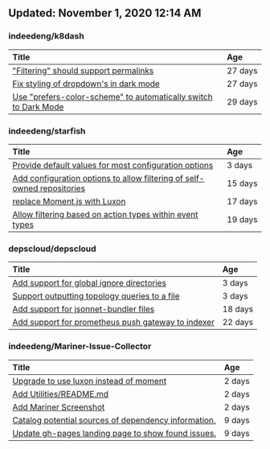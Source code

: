 ## Updated: November 1, 2020 12:14 AM


### indeedeng/k8dash
|**Title**|**Age**|
|:----|:----|
|["Filtering" should support permalinks](https://github.com/indeedeng/k8dash/issues/153)|27&nbsp;days|
|[Fix styling of dropdown's in dark mode](https://github.com/indeedeng/k8dash/issues/152)|27&nbsp;days|
|[Use "prefers-color-scheme" to automatically switch to Dark Mode](https://github.com/indeedeng/k8dash/issues/144)|29&nbsp;days|


### indeedeng/starfish
|**Title**|**Age**|
|:----|:----|
|[Provide default values for most configuration options](https://github.com/indeedeng/starfish/issues/78)|3&nbsp;days|
|[Add configuration options to allow filtering of self-owned repositories](https://github.com/indeedeng/starfish/issues/65)|15&nbsp;days|
|[replace Moment.js with Luxon](https://github.com/indeedeng/starfish/issues/60)|17&nbsp;days|
|[Allow filtering based on action types within event types](https://github.com/indeedeng/starfish/issues/58)|19&nbsp;days|


### depscloud/depscloud
|**Title**|**Age**|
|:----|:----|
|[Add support for global ignore directories](https://github.com/depscloud/depscloud/issues/137)|3&nbsp;days|
|[Support outputting topology queries to a file](https://github.com/depscloud/depscloud/issues/135)|3&nbsp;days|
|[Add support for jsonnet-bundler files](https://github.com/depscloud/depscloud/issues/115)|18&nbsp;days|
|[Add support for prometheus push gateway to indexer](https://github.com/depscloud/depscloud/issues/108)|22&nbsp;days|


### indeedeng/Mariner-Issue-Collector
|**Title**|**Age**|
|:----|:----|
|[Upgrade to use luxon instead of moment](https://github.com/indeedeng/Mariner-Issue-Collector/issues/31)|2&nbsp;days|
|[Add Utilities/README.md](https://github.com/indeedeng/Mariner-Issue-Collector/issues/30)|2&nbsp;days|
|[Add Mariner Screenshot](https://github.com/indeedeng/Mariner-Issue-Collector/issues/29)|2&nbsp;days|
|[Catalog potential sources of dependency information.](https://github.com/indeedeng/Mariner-Issue-Collector/issues/19)|9&nbsp;days|
|[Update gh-pages landing page to show found issues.](https://github.com/indeedeng/Mariner-Issue-Collector/issues/15)|9&nbsp;days|